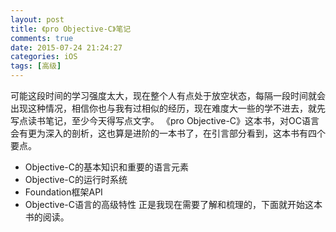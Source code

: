 ```yaml
---
layout: post
title: 《pro Objective-C》笔记
comments: true
date: 2015-07-24 21:24:27
categories: iOS
tags: [高级]
---
```

可能这段时间的学习强度太大，现在整个人有点处于放空状态，每隔一段时间就会出现这种情况，相信你也与我有过相似的经历，现在难度大一些的学不进去，就先写点读书笔记，至少今天得写点文字。
《pro Objective-C》这本书，对OC语言会有更为深入的剖析，这也算是进阶的一本书了，在引言部分看到，这本书有四个要点。
- Objective-C的基本知识和重要的语言元素
- Objective-C的运行时系统
- Foundation框架API
- Objective-C语言的高级特性
正是我现在需要了解和梳理的，下面就开始这本书的阅读。
<!--more-->
